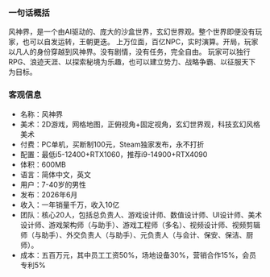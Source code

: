 ### 一句话概括
风神界，是一个由AI驱动的、庞大的沙盒世界，玄幻世界观。整个世界即便没有玩家，也可以自发运转，王朝更迭。
上万位面，百亿NPC，实时演算。开局，玩家以凡人的身份穿越到风神界。没有剧情，没有任务，完全自由。
玩家可以独行RPG、浪迹天涯、以探索秘境为乐趣，也可以建立势力、战略争霸、以征服天下为目标。
### 客观信息
- 名称：风神界
- 美术：2D游戏，网格地图，正俯视角+固定视角，玄幻世界观，科技玄幻风格美术
- 付费：PC单机，买断制100元，Steam独家发布，永不打折
- 配置：最低i5-12400+RTX1060，推荐i9-14900+RTX4090
- 体积：600MB
- 语言：简体中文，英文
- 用户：7-40岁的男性
- 发布：2026年6月
- 收入：一年销量千万，收入10亿
- 团队：核心20人，包括总负责人、游戏设计师、数值设计师、UI设计师、美术设计师、游戏架构师（与助手）、游戏工程师（多名）、视频设计师、视频剪辑师（与助手）、外交负责人（与助手）、元负责人（与会计、保安、保洁、厨师）。
- 成本：五百万元，其中员工工资50%，场地设备30%，营销合作15%，会员专利5%
